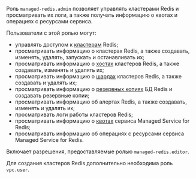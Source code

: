 Роль `managed-redis.admin` позволяет управлять кластерами Redis и просматривать их логи, а также получать информацию о квотах и операциях с ресурсами сервиса.

Пользователи с этой ролью могут:
* управлять доступом к [кластерам](../../managed-redis/concepts/index.md) Redis;
* просматривать информацию о кластерах Redis, а также создавать, изменять, удалять, запускать и останавливать их;
* просматривать информацию о [хостах](../../managed-redis/concepts/instance-types.md) кластеров Redis, а также создавать, изменять и удалять их;
* просматривать информацию о [шардах](../../managed-redis/concepts/sharding.md) кластеров Redis, а также создавать и удалять их;
* просматривать информацию о [резервных копиях](../../managed-redis/concepts/backup.md) БД Redis и создавать резервные копии;
* просматривать информацию об алертах Redis, а также создавать, изменять и удалять их;
* просматривать логи работы кластеров Redis;
* просматривать информацию о [квотах](../../managed-redis/concepts/limits.md#mrd-quotas) сервиса Managed Service for Redis;
* просматривать информацию об операциях с ресурсами сервиса Managed Service for Redis.

Включает разрешения, предоставляемые ролью `managed-redis.editor`.

Для создания кластеров Redis дополнительно необходима роль `vpc.user`.